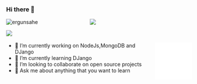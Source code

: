 ### Hi there 👋
<img src="https://github-readme-stats.vercel.app/api?username=ergunsahe&show_icons=true&theme=tokyonight" align='right' width="55%">

<p align="left"> <img src="https://komarev.com/ghpvc/?username=ergunsahe" alt="ergunsahe" /> </p>

[![](https://img.shields.io/badge/linkedin-%230077B5.svg?&style=for-the-badge&logo=linkedin&logoColor=white)](https://www.linkedin.com/in/ey%C3%BCp-ergunsah-0328581b4/)

<img src="./animation_500_kd7ngokt.gif" alt="react-native" width="20%" height="20%" align="right">


- 🔭 I’m currently working on NodeJs,MongoDB and DJango
- 🌱 I’m currently learning DJango
- 👯 I’m looking to collaborate on open source projects
- 💬 Ask me about anything that you want to learn

